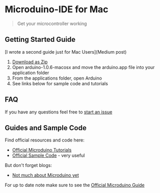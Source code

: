 Microduino-IDE for Mac
==============
> Get your microcontroller working

## Getting Started Guide
[I wrote a second guide just for Mac Users](Medium post)

1. [Download as Zip](https://github.com/KyleKing/Microduino-IDE/archive/master.zip)
2. Open arduino-1.0.6-macosx and move the arduino.app file into your application folder
3. From the applications folder, open Arduino
4. See links below for sample code and tutorials

## FAQ
If you have any questions feel free to [start an issue](https://github.com/KyleKing/Microduino-IDE/issues)

## Guides and Sample Code
Find official resources and code here:
- [Official Microduino Tutorials](https://www.microduino.cc/project)
- [Official Sample Code](https://github.com/Microduino/Microduino_Tutorials) - very useful

But don't forget blogs:
- [Not much about Microduino yet](http://wiim.be/diy/getting-started-with-microduino-mac-and-windows/)

For up to date note make sure to see the [Official Microduino Guide](https://www.microduino.cc/project/view?id=5482ba0248f8313548d82b8c)


